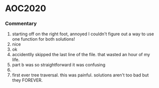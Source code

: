 # AOC2020

### Commentary
1. starting off on the right foot, annoyed I couldn't figure out a way to use one function for both solutions!
2. nice
3. ok
4. accidentlly skipped the last line of the file. that wasted an hour of my life.
5. part b was so straightforward it was confusing
6. 
7. first ever tree traversal. this was painful. solutions aren't too bad but they FOREVER.

